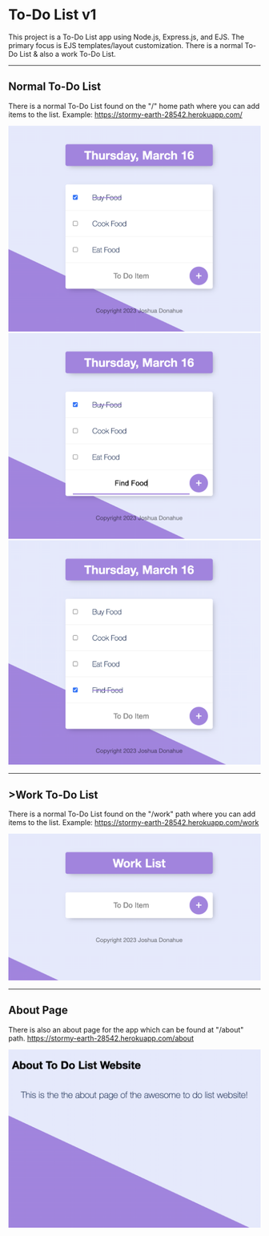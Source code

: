 # To-Do List v1

This project is a To-Do List app using Node.js, Express.js, and EJS. The primary focus is EJS templates/layout customization. There is a normal To-Do List & also a work To-Do List.

---

## Normal To-Do List

There is a normal To-Do List found on the "/" home path where you can add items to the list. Example: https://stormy-earth-28542.herokuapp.com/ 

<img src="public/images/todolist-1.png">

<img src="public/images/todolist-2.png">

<img src="public/images/todolist-3.png">

---

## >Work To-Do List


There is a normal To-Do List found on the "/work" path where you can add items to the list. Example: https://stormy-earth-28542.herokuapp.com/work


<img src="public/images/todolist-work-1.png">

---

## About Page

There is also an about page for the app which can be found at "/about" path. https://stormy-earth-28542.herokuapp.com/about

<img src="public/images/about-page-1.png">
